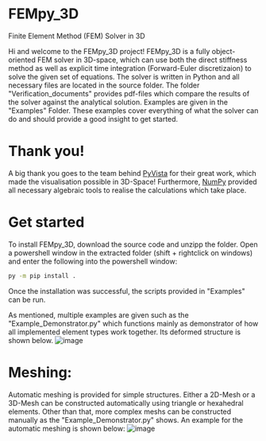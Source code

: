 # FEMpy_3D
Finite Element Method (FEM) Solver in 3D

Hi and welcome to the FEMpy_3D project! FEMpy_3D is a fully object-oriented FEM solver in 3D-space, which can use both the direct stiffness method as well as explicit time integration (Forward-Euler discretizaion) to solve the given set of equations. The solver is written in Python and all necessary files are located in the source folder. The folder "Verification_documents" provides pdf-files which compare the results of the solver against the analytical solution. Examples are given in the "Examples" Folder. These examples cover everything of what the solver can do and should provide a good insight to get started. 

# Thank you!
A big thank you goes to the team behind [PyVista](https://github.com/pyvista/pyvista) for their great work, which made the visualisation possible in 3D-Space!
Furthermore, [NumPy](https://github.com/numpy/numpy) provided all necessary algebraic tools to realise the calculations which take place.

# Get started
To install FEMpy_3D, download the source code and unzipp the folder. Open a powershell window in the extracted folder (shift + rightclick on windows) and enter the following into the powershell window:
```bash
py -m pip install .
```
Once the installation was successful, the scripts provided in "Examples" can be run.

As mentioned, multiple examples are given such as the "Example_Demonstrator.py" which functions mainly as demonstrator of how all implemented element types work together. Its deformed structure is shown below. 
![image](https://github.com/user-attachments/assets/e55496f8-a603-4558-8551-c4af205bbbee)

# Meshing:
Automatic meshing is provided for simple structures. Either a 2D-Mesh or a 3D-Mesh can be constructed automatically using triangle or hexahedral elements. Other than that, more complex meshs can be constructed manually as the "Example_Demonstrator.py" shows. An example for the automatic meshing is shown below:
![image](https://github.com/user-attachments/assets/1002d953-7de6-42f6-b884-76011fc82a7e)

